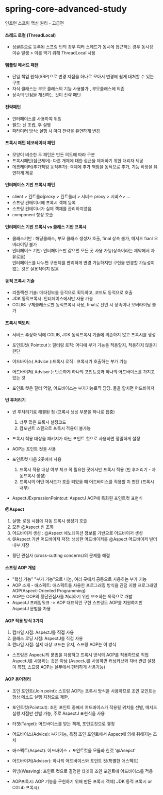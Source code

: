 # spring-core-advanced-study
인프런 스프링 핵심 원리 - 고급편

#### 쓰레드 로컬 (ThreadLocal)
- 싱글톤으로 등록된 스프링 빈의 경우 여러 스레드가 동시에 접근하는 경우 동시성 이슈 발생 > 이를 막기 위해 ThreadLocal 사용

#### 템플릿 메서드 패턴 
- 단일 책임 원칙(SRP)으로 변경 지점을 하나로 모아서 변경에 쉽게 대처할 수 있는 구조
- 자식 클래스는 부모 클래스의 기능 사용불가 , 부모클래스에 의존
- 상속의 단점을 개선하는 것이 전략 패턴

#### 전략패턴
- 인터페이스를 사용하여 위임
- 필드: 선 조립, 후 실행
- 파라미터 방식: 실행 시 마다 전략을 유연하게 변경

#### 프록시 패턴 데코레이터 패턴 
- 모양이 비슷한 두 패턴은 만든 의도에 따라 구분
- 프록시패턴(접근제어):  다른 개체에 대한 접근을 제어하기 위한 대리자 제공
- 데코레이터(추가책임 동적추가): 객체에 추가 책임을 동적으로 추가, 기능 확장을 유연하게 제공

#### 인터페이스 기반 프록시 패턴
- client > 컨트롤러proxy > 컨트롤러 > 서비스 proxy > 서비스> ... <br>
- 스프링 컨테이너에 프록시 객체 등록 <br>
- 스프링 컨테이너가 실제 객체를 관리하지않음.<br>
- component 항상 호출 

#### 인터페이스 기반 프록시 vs 클래스 기반 프록시
- 클래스기반 : 해당클래스, 부모 클래스 생성자 호출, final 상속 불가, 메서드 fianl 오버라이딩 불가 
- 인터페이스 기반: 인터페이스만 같으면 모든 곳 사용 가능(상속이라는 제약에서 자유로움)<br>
 인터페이스를 나누면 구현체를 편리하게 변경 가능하지만 구현을 변경할 가능성이 없는 것은 실용적이지 않음

#### 동적 프록시 기술
- 리플렉션 기술: 메타정보를 동적으로 획득하고, 코드도 동적으로 호출 
- JDK 동적프록시:  인터페이스에서만 사용 가능
- CGLIB: 구체클래스로만 동적프록시 사용, final로 선언 시 상속이나 오버라이딩 불가


#### 프록시 팩토리 
- 서비스 추상화 덕에 CGLIB, JDK 동적프록시 기술에 의존하지 않고 프록시를 생성

- 포인트컷( Pointcut ): 필터링 로직: 어디에 부가 기능을 적용할지, 적용하지 않을지 판단
- 어드바이스( Advice ):프록시 로직 : 프록시가 호출하는 부가 기능
- 어드바이저( Advisor ): 단순하게 하나의 포인트컷과 하나의 어드바이스를 가지고 있는 것

- 포인트 컷은 필터 역할, 어드바이스는 부가기능로직 담당. 둘을 합치면 어드바이저



#### 빈 후처리기
- 빈 후처리기로 해결된 점 (프록시 생성 부분을 하나로 집중)
  1. 너무 많은 프록시 설정코드 
  2. 컴포넌트 스캔으로 프록시 적용이 불가능

- 프록시 적용 대상을 패키지가 아닌 포인트 컷으로 사용하면 정밀하게 설정
- AOP는 포인트 컷을 사용

- 포인트컷 다음 2곳에서 사용
  1. 프록시 적용 대상 여부 체크 꼭 필요한 곳에서만 프록시 적용 (빈 후처리기 - 자동프록시 생성)
  2. 프록시의 어떤 메서드가 호출 되었을 때 어드바이스를 적용할 지 판단 (프록시 내부)

- AspectJExpressionPointcut: AspectJ AOP에 특화된 포인트컷 표현식 



#### @Aspect

  1. 실행: 로딩 시점에 자동 프록시 생성기 호출
  2. 모든 @Aspect 빈 조회
  3. 어드바이저 생성 : @Aspect 애노테이션 정보를 기반으로 어드바이저 생성
  4. @Aspect 기반 어드바이저 저장: 생성한 어드바이저를 @Aspect 어드바이저 빌더 내부 저장
  
- 횡단 관심사 (cross-cutting concerns)의 문제를 해결

#### 스프링 AOP 개념
- "핵심 기능" "부가 기능"으로 나눔, 여러 곳에서 공통으로 사용하는 부가 기능 
- AOP 소개 - 애스펙트: 애스펙트를 사용한 프로그래밍 방식을 관점 지향 프로그래밍 AOP(Aspect-Oriented Programming)
- AOP는 OOP의 횡단관심사를 처리하기 위한 보조하는 목적으로 개발
-  AspectJ 프레임워크 -> AOP 대표적인 구현 스프링도 AOP를 지원하지만 AspectJ 문법을 차용


#### AOP 적용 방식 3가지
1. 컴파일 시점: AspectJ를 직접 사용
2. 클래스 로딩 시점: AspectJ를 직접 사용
3. 런타임 시점: 실제 대상 코드는 유지, 스프링 AOP는 이 방식

- 스프링은 AspectJ의 문법을 차용하고 프록시 방식의 AOP를 적용하므로 직접 AspectJ를 사용하는 것은 아님
  (AspectJ를 사용하면 러닝커브와 자바 관련 설정이 복잡, 스프링 AOP는 실무에서 편리하게 사용가능)

#### AOP 용어정리
- 조인 포인트(Join point): 스프링 AOP는 프록시 방식을 사용하므로 조인 포인트는 항상 메소드 실행 지점으로 제한.

- 포인트컷(Pointcut): 조인 포인트 중에서 어드바이스가 적용될 위치를 선별, 메서드 실행 지점만 선별 가능, 주로 AspectJ 표현식을 사용

- 타겟(Target):  어드바이스를 받는 객체, 포인트컷으로 결정

- 어드바이스(Advice): 부가기능, 특정 조인 포인트에서 Aspect에 의해 취해지는 조치

- 애스펙트(Aspect): 어드바이스 + 포인트컷을 모듈화 한것 '@Asepct'

- 어드바이저(Advisor): 하나의 어드바이스와 포인트 컷(특별한 애스펙트)
 
- 위빙(Weaving): 포인트 컷으로 결정한 타겟의 조인 포인트에 어드바이스를 적용

- AOP프록시: AOP 기능을 구현하기 위해 만든 프록시 객체( JDK 동적 프록시 or CGLib 프록시)

